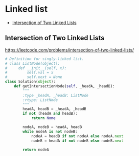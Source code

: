 # Linked list

+ [Intersection of Two Linked Lists](#intersection-of-two-linked-lists)

## Intersection of Two Linked Lists

https://leetcode.com/problems/intersection-of-two-linked-lists/

```python
# Definition for singly-linked list.
# class ListNode(object):
#     def __init__(self, x):
#         self.val = x
#         self.next = None
class Solution(object):
    def getIntersectionNode(self, _headA, _headB):
        """
        :type _headA, _headB: ListNode
        :rtype: ListNode
        """
        headA, headB = _headA, _headB
        if not (headA and headB):
            return None

        nodeA, nodeB = headA, headB
        while nodeA is not nodeB:
            nodeA = headB if not nodeA else nodeA.next
            nodeB = headA if not nodeB else nodeB.next

        return nodeA

```